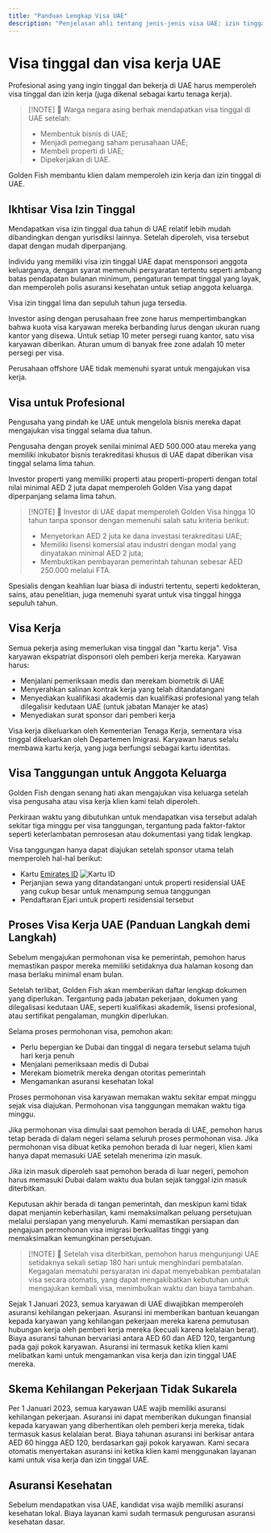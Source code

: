 ```yaml
---
title: "Panduan Lengkap Visa UAE"
description: "Penjelasan ahli tentang jenis-jenis visa UAE: izin tinggal, visa kerja, dan visa tanggungan. Semua yang perlu Anda ketahui tentang persyaratan dan prosesnya."
---
```


# Visa tinggal dan visa kerja UAE

Profesional asing yang ingin tinggal dan bekerja di UAE harus memperoleh visa tinggal dan izin kerja (juga dikenal sebagai kartu tenaga kerja).

> [!NOTE] 💚 Warga negara asing berhak mendapatkan visa tinggal di UAE setelah:
>
> - Membentuk bisnis di UAE;
> - Menjadi pemegang saham perusahaan UAE;
> - Membeli properti di UAE;
> - Dipekerjakan di UAE.

Golden Fish membantu klien dalam memperoleh izin kerja dan izin tinggal di UAE.

## Ikhtisar Visa Izin Tinggal

Mendapatkan visa izin tinggal dua tahun di UAE relatif lebih mudah dibandingkan dengan yurisdiksi lainnya. Setelah diperoleh, visa tersebut dapat dengan mudah diperpanjang.

Individu yang memiliki visa izin tinggal UAE dapat mensponsori anggota keluarganya, dengan syarat memenuhi persyaratan tertentu seperti ambang batas pendapatan bulanan minimum, pengaturan tempat tinggal yang layak, dan memperoleh polis asuransi kesehatan untuk setiap anggota keluarga.

Visa izin tinggal lima dan sepuluh tahun juga tersedia.

Investor asing dengan perusahaan free zone harus mempertimbangkan bahwa kuota visa karyawan mereka berbanding lurus dengan ukuran ruang kantor yang disewa. Untuk setiap 10 meter persegi ruang kantor, satu visa karyawan diberikan. Aturan umum di banyak free zone adalah 10 meter persegi per visa.

Perusahaan offshore UAE tidak memenuhi syarat untuk mengajukan visa kerja.

## Visa untuk Profesional

Pengusaha yang pindah ke UAE untuk mengelola bisnis mereka dapat mengajukan visa tinggal selama dua tahun.

Pengusaha dengan proyek senilai minimal AED 500.000 atau mereka yang memiliki inkubator bisnis terakreditasi khusus di UAE dapat diberikan visa tinggal selama lima tahun.

Investor properti yang memiliki properti atau properti-properti dengan total nilai minimal AED 2 juta dapat memperoleh Golden Visa yang dapat diperpanjang selama lima tahun.

> [!NOTE] 💚 Investor di UAE dapat memperoleh Golden Visa hingga 10 tahun tanpa sponsor dengan memenuhi salah satu kriteria berikut:
>
> - Menyetorkan AED 2 juta ke dana investasi terakreditasi UAE;
> - Memiliki lisensi komersial atau industri dengan modal yang dinyatakan minimal AED 2 juta;
> - Membuktikan pembayaran pemerintah tahunan sebesar AED 250.000 melalui FTA.

Spesialis dengan keahlian luar biasa di industri tertentu, seperti kedokteran, sains, atau penelitian, juga memenuhi syarat untuk visa tinggal hingga sepuluh tahun.

## Visa Kerja

Semua pekerja asing memerlukan visa tinggal dan "kartu kerja". Visa karyawan ekspatriat disponsori oleh pemberi kerja mereka. Karyawan harus:

- Menjalani pemeriksaan medis dan merekam biometrik di UAE
- Menyerahkan salinan kontrak kerja yang telah ditandatangani
- Menyediakan kualifikasi akademis dan kualifikasi profesional yang telah dilegalisir kedutaan UAE (untuk jabatan Manajer ke atas)
- Menyediakan surat sponsor dari pemberi kerja

Visa kerja dikeluarkan oleh Kementerian Tenaga Kerja, sementara visa tinggal dikeluarkan oleh Departemen Imigrasi. Karyawan harus selalu membawa kartu kerja, yang juga berfungsi sebagai kartu identitas.

## Visa Tanggungan untuk Anggota Keluarga

Golden Fish dengan senang hati akan mengajukan visa keluarga setelah visa pengusaha atau visa kerja klien kami telah diperoleh.

Perkiraan waktu yang dibutuhkan untuk mendapatkan visa tersebut adalah sekitar tiga minggu per visa tanggungan, tergantung pada faktor-faktor seperti keterlambatan pemrosesan atau dokumentasi yang tidak lengkap.

Visa tanggungan hanya dapat diajukan setelah sponsor utama telah memperoleh hal-hal berikut:

- Kartu [Emirates ID](https://u.ae/en/information-and-services/visa-and-emirates-id/emirates-id) ![Kartu ID](/img/ILONMASKID.webp)
- Perjanjian sewa yang ditandatangani untuk properti residensial UAE yang cukup besar untuk menampung semua tanggungan
- Pendaftaran Ejari untuk properti residensial tersebut

## Proses Visa Kerja UAE (Panduan Langkah demi Langkah)

Sebelum mengajukan permohonan visa ke pemerintah, pemohon harus memastikan paspor mereka memiliki setidaknya dua halaman kosong dan masa berlaku minimal enam bulan.

Setelah terlibat, Golden Fish akan memberikan daftar lengkap dokumen yang diperlukan. Tergantung pada jabatan pekerjaan, dokumen yang dilegalisasi kedutaan UAE, seperti kualifikasi akademik, lisensi profesional, atau sertifikat pengalaman, mungkin diperlukan.

Selama proses permohonan visa, pemohon akan:

- Perlu bepergian ke Dubai dan tinggal di negara tersebut selama tujuh hari kerja penuh
- Menjalani pemeriksaan medis di Dubai
- Merekam biometrik mereka dengan otoritas pemerintah
- Mengamankan asuransi kesehatan lokal

Proses permohonan visa karyawan memakan waktu sekitar empat minggu sejak visa diajukan. Permohonan visa tanggungan memakan waktu tiga minggu.

Jika permohonan visa dimulai saat pemohon berada di UAE, pemohon harus tetap berada di dalam negeri selama seluruh proses permohonan visa. Jika permohonan visa dibuat ketika pemohon berada di luar negeri, klien kami hanya dapat memasuki UAE setelah menerima izin masuk.

Jika izin masuk diperoleh saat pemohon berada di luar negeri, pemohon harus memasuki Dubai dalam waktu dua bulan sejak tanggal izin masuk diterbitkan.

Keputusan akhir berada di tangan pemerintah, dan meskipun kami tidak dapat menjamin keberhasilan, kami memaksimalkan peluang persetujuan melalui persiapan yang menyeluruh. Kami memastikan persiapan dan pengajuan permohonan visa imigrasi berkualitas tinggi yang memaksimalkan kemungkinan persetujuan.

> [!NOTE] 💚 Setelah visa diterbitkan, pemohon harus mengunjungi UAE setidaknya sekali setiap 180 hari untuk menghindari pembatalan.
> Kegagalan mematuhi persyaratan ini dapat menyebabkan pembatalan visa secara otomatis, yang dapat mengakibatkan kebutuhan untuk mengajukan kembali visa, menimbulkan waktu dan biaya tambahan.

Sejak 1 Januari 2023, semua karyawan di UAE diwajibkan memperoleh asuransi kehilangan pekerjaan. Asuransi ini memberikan bantuan keuangan kepada karyawan yang kehilangan pekerjaan mereka karena pemutusan hubungan kerja oleh pemberi kerja mereka (kecuali karena kelalaian berat). Biaya asuransi tahunan bervariasi antara AED 60 dan AED 120, tergantung pada gaji pokok karyawan. Asuransi ini termasuk ketika klien kami melibatkan kami untuk mengamankan visa kerja dan izin tinggal UAE mereka.

## Skema Kehilangan Pekerjaan Tidak Sukarela

Per 1 Januari 2023, semua karyawan UAE wajib memiliki asuransi kehilangan pekerjaan. Asuransi ini dapat memberikan dukungan finansial kepada karyawan yang diberhentikan oleh pemberi kerja mereka, tidak termasuk kasus kelalaian berat. Biaya tahunan asuransi ini berkisar antara AED 60 hingga AED 120, berdasarkan gaji pokok karyawan. Kami secara otomatis menyertakan asuransi ini ketika klien kami menggunakan layanan kami untuk visa kerja dan izin tinggal UAE.

## Asuransi Kesehatan

Sebelum mendapatkan visa UAE, kandidat visa wajib memiliki asuransi kesehatan lokal. Biaya layanan kami sudah termasuk pengurusan asuransi kesehatan dasar.